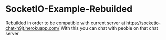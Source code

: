 # SocketIO-Example-Rebuilded
Rebuilded  in order to be compatible with current server at https://socketio-chat-h9jt.herokuapp.com/
With this you can chat with peoble on that chat server
